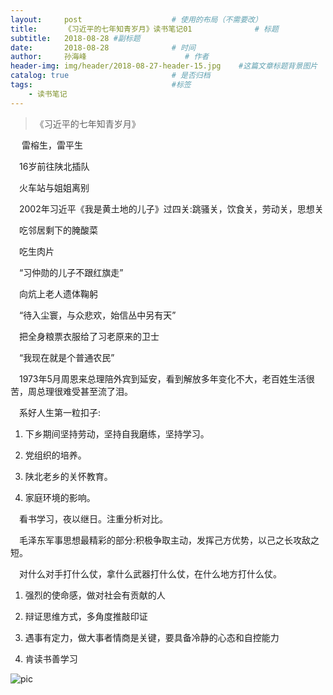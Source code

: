 ```yaml
---
layout:     post                    # 使用的布局（不需要改）
title:      《习近平的七年知青岁月》读书笔记01              # 标题
subtitle:   2018-08-28 #副标题
date:       2018-08-28              # 时间
author:     孙海峰                      # 作者
header-img: img/header/2018-08-27-header-15.jpg    #这篇文章标题背景图片
catalog: true                       # 是否归档
tags:                               #标签
    - 读书笔记
---
```



>《习近平的七年知青岁月》

&#8195; 雷榕生，雷平生

&#8195;16岁前往陕北插队

&#8195;火车站与姐姐离别

&#8195;2002年习近平《我是黄土地的儿子》过四关:跳骚关，饮食关，劳动关，思想关

&#8195;吃邻居剩下的腌酸菜

&#8195;吃生肉片

&#8195;“习仲勋的儿子不跟红旗走”

&#8195;向炕上老人遗体鞠躬

&#8195;“待入尘寰，与众悲欢，始信丛中另有天”

&#8195;把全身粮票衣服给了习老原来的卫士

&#8195;“我现在就是个普通农民”

&#8195;1973年5月周恩来总理陪外宾到延安，看到解放多年变化不大，老百姓生活很苦，周总理很难受甚至流了泪。

&#8195;系好人生第一粒扣子:

1. 下乡期间坚持劳动，坚持自我磨练，坚持学习。

2. 党组织的培养。

3. 陕北老乡的关怀教育。

4. 家庭环境的影响。

&#8195;看书学习，夜以继日。注重分析对比。

&#8195;毛泽东军事思想最精彩的部分:积极争取主动，发挥己方优势，以己之长攻敌之短。

&#8195;对什么对手打什么仗，拿什么武器打什么仗，在什么地方打什么仗。

1. 强烈的使命感，做对社会有贡献的人﻿

2. 辩证思维方式，多角度推敲印证﻿

3. 遇事有定力，做大事者情商是关键﻿，要具备冷静的心态和自控能力

4. 肯读书善学习

![pic](https://s1.ax1x.com/2018/08/28/POug9H.jpg)
